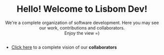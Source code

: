 <div align = "center">
<h1> Hello! Welcome to Lisbom Dev!</h1>
We're a complete organization of software development. Here you may see our work, contributions and collaborators.
<br>
Enjoy the view =)
</div>

##

- [Click here]() to a complete vision of our **collaborators**
